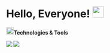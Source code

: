 # Hello, Everyone! <img src="https://raw.githubusercontent.com/MartinHeinz/MartinHeinz/master/wave.gif" width="30px">

<img src=https://images.emojiterra.com/google/android-10/512px/1f527.png width="20px"><b>Technologies & Tools<b/>
  
![](https://img.shields.io/badge/Code-Java-informational?style=flat&logo=data:image/svg%2bxml;base64,<BASE64_DATA>) ![](https://img.shields.io/badge/Code-C++-informational?style=flat&logo=data:image/svg%2bxml;base64,<BASE64_DATA>)






